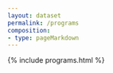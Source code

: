 ```yaml
---
layout: dataset
permalink: /programs
composition:
- type: pageMarkdown
---
```


{% include programs.html %}


